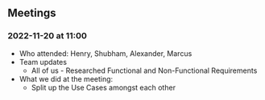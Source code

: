 ## Meetings
### 2022-11-20 at 11:00
- Who attended: Henry, Shubham, Alexander, Marcus
- Team updates 
  - All of us - Researched Functional and Non-Functional Requirements
- What we did at the meeting:
  - Split up the Use Cases amongst each other

